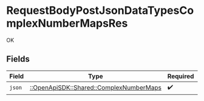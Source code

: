 # RequestBodyPostJsonDataTypesComplexNumberMapsRes

OK


## Fields

| Field                                                                               | Type                                                                                | Required                                                                            | Description                                                                         |
| ----------------------------------------------------------------------------------- | ----------------------------------------------------------------------------------- | ----------------------------------------------------------------------------------- | ----------------------------------------------------------------------------------- |
| `json`                                                                              | [::OpenApiSDK::Shared::ComplexNumberMaps](../../models/shared/complexnumbermaps.md) | :heavy_check_mark:                                                                  | N/A                                                                                 |